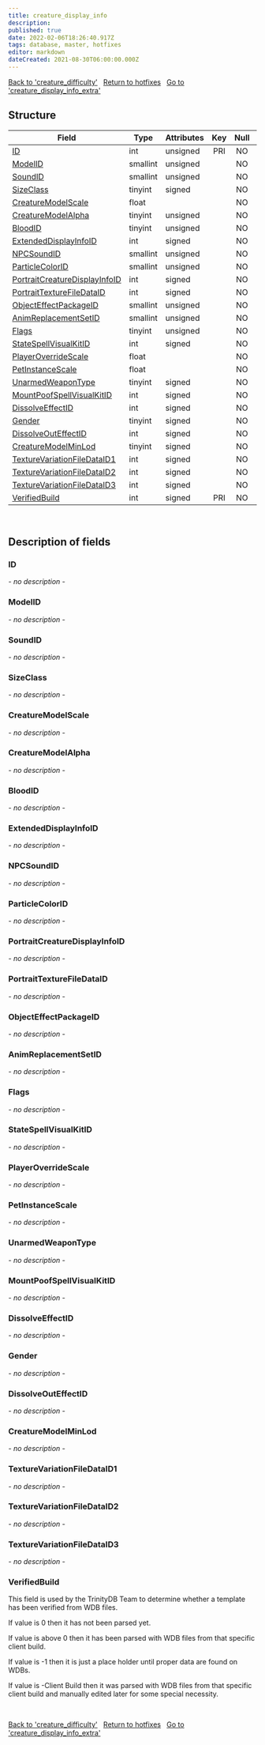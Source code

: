```yaml
---
title: creature_display_info
description: 
published: true
date: 2022-02-06T18:26:40.917Z
tags: database, master, hotfixes
editor: markdown
dateCreated: 2021-08-30T06:00:00.000Z
---
```


<a href="https://trinitycore.info/en/database/master/hotfixes/creature_difficulty" class="mt-5 v-btn v-btn--depressed v-btn--flat v-btn--outlined theme--light v-size--default darkblue--text text--lighten-3"><span class="v-btn__content"><i aria-hidden="true" class="v-icon notranslate v-icon--left mdi mdi-arrow-left theme--light"></i><span>Back to 'creature_difficulty'</span></span></a>&nbsp;&nbsp;&nbsp;<a href="https://trinitycore.info/en/database/master/hotfixes/home" class="mt-5 v-btn v-btn--depressed v-btn--flat v-btn--outlined theme--light v-size--default darkblue--text text--lighten-3"><span class="v-btn__content"><i aria-hidden="true" class="v-icon notranslate v-icon--left mdi mdi-home-outline theme--light"></i><span>Return to hotfixes</span></span></a>&nbsp;&nbsp;&nbsp;<a href="https://trinitycore.info/en/database/master/hotfixes/creature_display_info_extra" class="mt-5 v-btn v-btn--depressed v-btn--flat v-btn--outlined theme--light v-size--default darkblue--text text--lighten-3"><span class="v-btn__content"><span>Go to 'creature_display_info_extra'</span><i aria-hidden="true" class="v-icon notranslate v-icon--right mdi mdi-arrow-right theme--light"></i></span></a>

## Structure

| Field | Type | Attributes | Key | Null | Default | Extra | Comment |
| --- | --- | --- | :---: | :---: | --- | --- | --- |
| [ID](#id) | int | unsigned | PRI | NO | 0 |  |  |
| [ModelID](#modelid) | smallint | unsigned |  | NO | 0 |  |  |
| [SoundID](#soundid) | smallint | unsigned |  | NO | 0 |  |  |
| [SizeClass](#sizeclass) | tinyint | signed |  | NO | 0 |  |  |
| [CreatureModelScale](#creaturemodelscale) | float |  |  | NO | 0 |  |  |
| [CreatureModelAlpha](#creaturemodelalpha) | tinyint | unsigned |  | NO | 0 |  |  |
| [BloodID](#bloodid) | tinyint | unsigned |  | NO | 0 |  |  |
| [ExtendedDisplayInfoID](#extendeddisplayinfoid) | int | signed |  | NO | 0 |  |  |
| [NPCSoundID](#npcsoundid) | smallint | unsigned |  | NO | 0 |  |  |
| [ParticleColorID](#particlecolorid) | smallint | unsigned |  | NO | 0 |  |  |
| [PortraitCreatureDisplayInfoID](#portraitcreaturedisplayinfoid) | int | signed |  | NO | 0 |  |  |
| [PortraitTextureFileDataID](#portraittexturefiledataid) | int | signed |  | NO | 0 |  |  |
| [ObjectEffectPackageID](#objecteffectpackageid) | smallint | unsigned |  | NO | 0 |  |  |
| [AnimReplacementSetID](#animreplacementsetid) | smallint | unsigned |  | NO | 0 |  |  |
| [Flags](#flags) | tinyint | unsigned |  | NO | 0 |  |  |
| [StateSpellVisualKitID](#statespellvisualkitid) | int | signed |  | NO | 0 |  |  |
| [PlayerOverrideScale](#playeroverridescale) | float |  |  | NO | 0 |  |  |
| [PetInstanceScale](#petinstancescale) | float |  |  | NO | 0 |  |  |
| [UnarmedWeaponType](#unarmedweapontype) | tinyint | signed |  | NO | 0 |  |  |
| [MountPoofSpellVisualKitID](#mountpoofspellvisualkitid) | int | signed |  | NO | 0 |  |  |
| [DissolveEffectID](#dissolveeffectid) | int | signed |  | NO | 0 |  |  |
| [Gender](#gender) | tinyint | signed |  | NO | 0 |  |  |
| [DissolveOutEffectID](#dissolveouteffectid) | int | signed |  | NO | 0 |  |  |
| [CreatureModelMinLod](#creaturemodelminlod) | tinyint | signed |  | NO | 0 |  |  |
| [TextureVariationFileDataID1](#texturevariationfiledataid1) | int | signed |  | NO | 0 |  |  |
| [TextureVariationFileDataID2](#texturevariationfiledataid2) | int | signed |  | NO | 0 |  |  |
| [TextureVariationFileDataID3](#texturevariationfiledataid3) | int | signed |  | NO | 0 |  |  |
| [VerifiedBuild](#verifiedbuild) | int | signed | PRI | NO | 0 |  |  |
&nbsp;
## Description of fields

### ID
*- no description -*
&nbsp;

### ModelID
*- no description -*
&nbsp;

### SoundID
*- no description -*
&nbsp;

### SizeClass
*- no description -*
&nbsp;

### CreatureModelScale
*- no description -*
&nbsp;

### CreatureModelAlpha
*- no description -*
&nbsp;

### BloodID
*- no description -*
&nbsp;

### ExtendedDisplayInfoID
*- no description -*
&nbsp;

### NPCSoundID
*- no description -*
&nbsp;

### ParticleColorID
*- no description -*
&nbsp;

### PortraitCreatureDisplayInfoID
*- no description -*
&nbsp;

### PortraitTextureFileDataID
*- no description -*
&nbsp;

### ObjectEffectPackageID
*- no description -*
&nbsp;

### AnimReplacementSetID
*- no description -*
&nbsp;

### Flags
*- no description -*
&nbsp;

### StateSpellVisualKitID
*- no description -*
&nbsp;

### PlayerOverrideScale
*- no description -*
&nbsp;

### PetInstanceScale
*- no description -*
&nbsp;

### UnarmedWeaponType
*- no description -*
&nbsp;

### MountPoofSpellVisualKitID
*- no description -*
&nbsp;

### DissolveEffectID
*- no description -*
&nbsp;

### Gender
*- no description -*
&nbsp;

### DissolveOutEffectID
*- no description -*
&nbsp;

### CreatureModelMinLod
*- no description -*
&nbsp;

### TextureVariationFileDataID1
*- no description -*
&nbsp;

### TextureVariationFileDataID2
*- no description -*
&nbsp;

### TextureVariationFileDataID3
*- no description -*
&nbsp;

### VerifiedBuild
This field is used by the TrinityDB Team to determine whether a template has been verified from WDB files.

If value is 0 then it has not been parsed yet.

If value is above 0 then it has been parsed with WDB files from that specific client build.

If value is -1 then it is just a place holder until proper data are found on WDBs.

If value is -Client Build then it was parsed with WDB files from that specific client build and manually edited later for some special necessity.

&nbsp;

<a href="https://trinitycore.info/en/database/master/hotfixes/creature_difficulty" class="mt-5 v-btn v-btn--depressed v-btn--flat v-btn--outlined theme--light v-size--default darkblue--text text--lighten-3"><span class="v-btn__content"><i aria-hidden="true" class="v-icon notranslate v-icon--left mdi mdi-arrow-left theme--light"></i><span>Back to 'creature_difficulty'</span></span></a>&nbsp;&nbsp;&nbsp;<a href="https://trinitycore.info/en/database/master/hotfixes/home" class="mt-5 v-btn v-btn--depressed v-btn--flat v-btn--outlined theme--light v-size--default darkblue--text text--lighten-3"><span class="v-btn__content"><i aria-hidden="true" class="v-icon notranslate v-icon--left mdi mdi-home-outline theme--light"></i><span>Return to hotfixes</span></span></a>&nbsp;&nbsp;&nbsp;<a href="https://trinitycore.info/en/database/master/hotfixes/creature_display_info_extra" class="mt-5 v-btn v-btn--depressed v-btn--flat v-btn--outlined theme--light v-size--default darkblue--text text--lighten-3"><span class="v-btn__content"><span>Go to 'creature_display_info_extra'</span><i aria-hidden="true" class="v-icon notranslate v-icon--right mdi mdi-arrow-right theme--light"></i></span></a>

